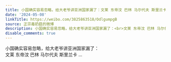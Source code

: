 ```yaml
---
title: 小国确实容易忽略，给大老爷讲亚洲国家漏了：文莱 东帝汶 巴林 马尔代夫 斯里兰卡
date: '2024-05-08'
linkTitle: https://weibo.com/3825863518/OdlgumpgB
source: 正宗毒奶菇的微博
description: 小国确实容易忽略，给大老爷讲亚洲国家漏了：<br>文莱 东帝汶 巴林 马尔代夫 斯里兰卡  ...
disable_comments: true
---
```

小国确实容易忽略，给大老爷讲亚洲国家漏了：<br>文莱 东帝汶 巴林 马尔代夫 斯里兰卡  ...
